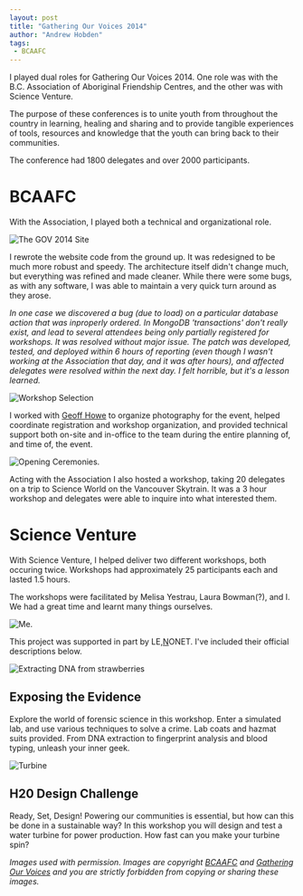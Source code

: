 ```yaml
---
layout: post
title: "Gathering Our Voices 2014"
author: "Andrew Hobden"
tags:
 - BCAAFC
---
```


I played dual roles for Gathering Our Voices 2014. One role was with the B.C. Association of Aboriginal Friendship Centres, and the other was with Science Venture.

The purpose of these conferences is to unite youth from throughout the country in learning, healing and sharing and to provide tangible experiences of tools, resources and knowledge that the youth can bring back to their communities.

The conference had 1800 delegates and over 2000 participants.

# BCAAFC

With the Association, I played both a technical and organizational role.

![The GOV 2014 Site](/assets/2014/03/site.jpg)

I rewrote the website code from the ground up. It was redesigned to be much more robust and speedy. The architecture itself didn't change much, but everything was refined and made cleaner. While there were some bugs, as with any software, I was able to maintain a very quick turn around as they arose.

*In one case we discovered a bug (due to load) on a particular database action that was inproperly ordered. In MongoDB 'transactions' don't really exist, and lead to several attendees being only partially registered for workshops. It was resolved without major issue. The patch was developed, tested, and deployed within 6 hours of reporting (even though I wasn't working at the Association that day, and it was after hours), and affected delegates were resolved within the next day. I felt horrible, but it's a lesson learned.*

![Workshop Selection](/assets/2014/03/workshops.png)

I worked with [Geoff Howe](http://geoffhowe.ca/) to organize photography for the event, helped coordinate registration and workshop organization, and provided technical support both on-site and in-office to the team during the entire planning of, and time of, the event.

![Opening Ceremonies.](/assets/2014/03/opening.jpeg)

Acting with the Association I also hosted a workshop, taking 20 delegates on a trip to Science World on the Vancouver Skytrain. It was a 3 hour workshop and delegates were able to inquire into what interested them.

# Science Venture

With Science Venture, I helped deliver two different workshops, both occuring twice. Workshops had approximately 25 participants each and lasted 1.5 hours.

The workshops were facilitated by Melisa Yestrau, Laura Bowman(?), and I. We had a great time and learnt many things ourselves.

![Me.](/assets/2014/03/me.jpeg)

This project was supported in part by LE,<u>N</u>ONET. I've included their official descriptions below.

![Extracting DNA from strawberries](/assets/2014/03/berries.jpg)

## Exposing the Evidence

Explore the world of forensic science in this workshop. Enter a simulated lab, and use various techniques to solve a crime. Lab coats and hazmat suits provided. From DNA extraction to fingerprint analysis and blood typing, unleash your inner geek.

![Turbine](/assets/2014/03/turbine.jpeg)

## H20 Design Challenge

Ready, Set, Design! Powering our communities is essential, but how can this be done in a sustainable way? In this workshop you will design and test a water turbine for power production. How fast can you make your turbine spin?


*Images used with permission. Images are copyright [BCAAFC](http://bcaafc.com/) and [Gathering Our Voices](http://gatheringourvoices.bcaafc.com/) and you are strictly forbidden from copying or sharing these images.*
